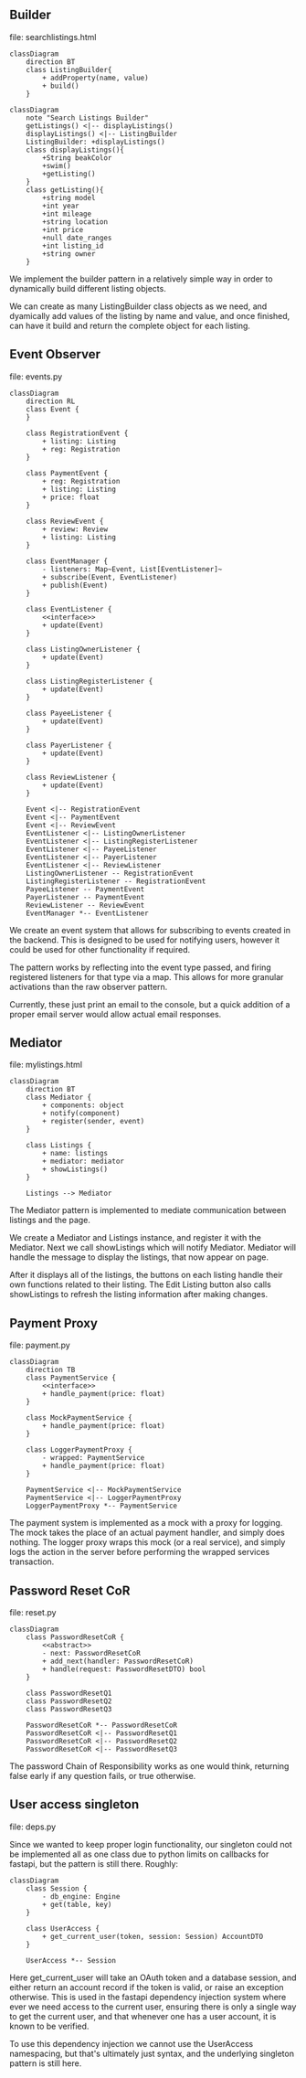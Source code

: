 ## Builder

file: searchlistings.html

```mermaid
classDiagram
    direction BT
    class ListingBuilder{
        + addProperty(name, value)
        + build()
    }
```

```mermaid
classDiagram
    note "Search Listings Builder"
    getListings() <|-- displayListings()
    displayListings() <|-- ListingBuilder
    ListingBuilder: +displayListings()
    class displayListings(){
        +String beakColor
        +swim()
        +getListing()
    }
    class getListing(){
        +string model
        +int year
        +int mileage
        +string location
        +int price
        +null date_ranges
        +int listing_id
        +string owner        
    }
```

We implement the builder pattern in a relatively simple way in order to dynamically build different listing objects.

We can create as many ListingBuilder class objects as we need, and dyamically add values of the listing by name and value, and once finished, can have it build and return the complete object for each listing.

## Event Observer

file: events.py

```mermaid
classDiagram
    direction RL
    class Event {
    }

    class RegistrationEvent {
        + listing: Listing
        + reg: Registration
    }

    class PaymentEvent {
        + reg: Registration
        + listing: Listing
        + price: float
    }

    class ReviewEvent {
        + review: Review
        + listing: Listing
    }

    class EventManager {
        - listeners: Map~Event, List[EventListener]~
        + subscribe(Event, EventListener)
        + publish(Event)
    }

    class EventListener {
        <<interface>>
        + update(Event)
    }

    class ListingOwnerListener {
        + update(Event)
    }

    class ListingRegisterListener {
        + update(Event)
    }

    class PayeeListener {
        + update(Event)
    }

    class PayerListener {
        + update(Event)
    }

    class ReviewListener {
        + update(Event)
    }

    Event <|-- RegistrationEvent
    Event <|-- PaymentEvent
    Event <|-- ReviewEvent
    EventListener <|-- ListingOwnerListener
    EventListener <|-- ListingRegisterListener
    EventListener <|-- PayeeListener
    EventListener <|-- PayerListener
    EventListener <|-- ReviewListener
    ListingOwnerListener -- RegistrationEvent
    ListingRegisterListener -- RegistrationEvent
    PayeeListener -- PaymentEvent
    PayerListener -- PaymentEvent
    ReviewListener -- ReviewEvent
    EventManager *-- EventListener
```

We create an event system that allows for subscribing to events created in the backend. This is designed to be used for
notifying users, however it could be used for other functionality if required.

The pattern works by reflecting into the event type passed, and firing registered listeners
for that type via a map. This allows for more granular activations than the raw observer pattern.

Currently, these just print an email to the console, but a quick addition of a proper email server would allow actual
email responses.

## Mediator

file: mylistings.html

```mermaid
classDiagram
    direction BT
    class Mediator {
        + components: object
        + notify(component)
        + register(sender, event)
    }

    class Listings {
        + name: listings
        + mediator: mediator
        + showListings()
    }

    Listings --> Mediator
```

The Mediator pattern is implemented to mediate communication between listings and the page.

We create a Mediator and Listings instance, and register it with the Mediator. Next we call showListings which will notify Mediator. Mediator will handle the message to display the listings, that now appear on page.

After it displays all of the listings, the buttons on each listing handle their own functions related to their listing. The Edit Listing button also calls showListings to refresh the listing information after making changes.

## Payment Proxy

file: payment.py

```mermaid
classDiagram
    direction TB
    class PaymentService {
        <<interface>>
        + handle_payment(price: float)
    }

    class MockPaymentService {
        + handle_payment(price: float)
    }

    class LoggerPaymentProxy {
        - wrapped: PaymentService
        + handle_payment(price: float)
    }

    PaymentService <|-- MockPaymentService
    PaymentService <|-- LoggerPaymentProxy
    LoggerPaymentProxy *-- PaymentService
```

The payment system is implemented as a mock with a proxy for logging. The mock takes the place
of an actual payment handler, and simply does nothing. The logger proxy wraps this mock (or a real
service), and simply logs the action in the server before performing the wrapped services transaction.

## Password Reset CoR

file: reset.py

```mermaid
classDiagram
    class PasswordResetCoR {
        <<abstract>>
        - next: PasswordResetCoR
        + add_next(handler: PasswordResetCoR)
        + handle(request: PasswordResetDTO) bool
    }

    class PasswordResetQ1
    class PasswordResetQ2
    class PasswordResetQ3

    PasswordResetCoR *-- PasswordResetCoR
    PasswordResetCoR <|-- PasswordResetQ1
    PasswordResetCoR <|-- PasswordResetQ2
    PasswordResetCoR <|-- PasswordResetQ3
```

The password Chain of Responsibility works as one would think, returning
false early if any question fails, or true otherwise.

## User access singleton

file: deps.py

Since we wanted to keep proper login functionality, our singleton could not be implemented all as one class due
to python limits on callbacks for fastapi, but the pattern is still there. Roughly:

```mermaid
classDiagram
    class Session {
        - db_engine: Engine
        + get(table, key)
    }

    class UserAccess {
        + get_current_user(token, session: Session) AccountDTO
    }

    UserAccess *-- Session
```

Here get_current_user will take an OAuth token and a database session, and either return an account
record if the token is valid, or raise an exception otherwise. This is used in the fastapi dependency injection system
where ever we need access to the current user, ensuring there is only a single way to get the current user,
and that whenever one has a user account, it is known to be verified.

To use this dependency injection we cannot use the UserAccess namespacing, but that's ultimately just syntax,
and the underlying singleton pattern is still here.
